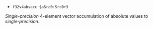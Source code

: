 * `f32v4absacc $aSrc0:Src0+3`

*Single-precision* 4-element vector accumulation of absolute values to
*single-precision*.
